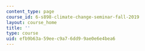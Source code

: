 ```yaml
---
content_type: page
course_id: 6-s898-climate-change-seminar-fall-2019
layout: course_home
title: ''
type: course
uid: efb9b63a-59ee-c9a7-6dd9-9ae0e6e4bea6
---
```


